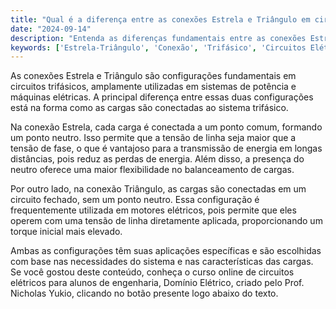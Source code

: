 ```yaml
---
title: "Qual é a diferença entre as conexões Estrela e Triângulo em circuitos trifásicos?"
date: "2024-09-14"
description: "Entenda as diferenças fundamentais entre as conexões Estrela e Triângulo em circuitos trifásicos e suas aplicações práticas."
keywords: ['Estrela-Triângulo', 'Conexão', 'Trifásico', 'Circuitos Elétricos', 'Engenharia']
---
```


As conexões Estrela e Triângulo são configurações fundamentais em circuitos trifásicos, amplamente utilizadas em sistemas de potência e máquinas elétricas. A principal diferença entre essas duas configurações está na forma como as cargas são conectadas ao sistema trifásico.

Na conexão Estrela, cada carga é conectada a um ponto comum, formando um ponto neutro. Isso permite que a tensão de linha seja maior que a tensão de fase, o que é vantajoso para a transmissão de energia em longas distâncias, pois reduz as perdas de energia. Além disso, a presença do neutro oferece uma maior flexibilidade no balanceamento de cargas.

Por outro lado, na conexão Triângulo, as cargas são conectadas em um circuito fechado, sem um ponto neutro. Essa configuração é frequentemente utilizada em motores elétricos, pois permite que eles operem com uma tensão de linha diretamente aplicada, proporcionando um torque inicial mais elevado.

Ambas as configurações têm suas aplicações específicas e são escolhidas com base nas necessidades do sistema e nas características das cargas. Se você gostou deste conteúdo, conheça o curso online de circuitos elétricos para alunos de engenharia, Domínio Elétrico, criado pelo Prof. Nicholas Yukio, clicando no botão presente logo abaixo do texto.